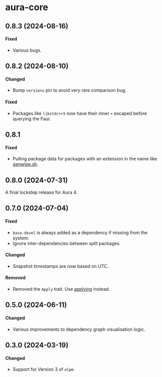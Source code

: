 # aura-core

## 0.8.3 (2024-08-16)

#### Fixed

- Various bugs.

## 0.8.2 (2024-08-10)

#### Changed

- Bump `versions` pin to avoid very rare comparison bug.

#### Fixed

- Packages like `libstdc++5` now have their inner `+` escaped before querying the Faur.

## 0.8.1

#### Fixed

- Pulling package data for packages with an extension in the name like [genwipe.sh][wipe].

[wipe]: https://aur.archlinux.org/packages/genwipe.sh

## 0.8.0 (2024-07-31)

A final lockstep release for Aura 4.

## 0.7.0 (2024-07-04)

#### Fixed

- `base-devel` is always added as a dependency if missing from the system.
- Ignore inter-dependencies between split packages.

#### Changed

- Snapshot timestamps are now based on UTC.

#### Removed

- Removed the `Apply` trait. Use [applying](https://lib.rs/crates/applying) instead.

## 0.5.0 (2024-06-11)

#### Changed

- Various improvements to dependency graph visualisation logic.

## 0.3.0 (2024-03-19)

#### Changed

- Support for Version 3 of `alpm`.
